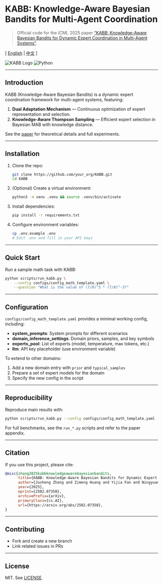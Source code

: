 
# KABB: Knowledge-Aware Bayesian Bandits for Multi-Agent Coordination

> Official code for the ICML 2025 paper [“KABB: Knowledge-Aware Bayesian Bandits for Dynamic Expert Coordination in Multi-Agent Systems”](https://arxiv.org/abs/2502.07350).

\[ [English](README.md) | [中文](README_zh.md) \]

![KABB Logo](https://img.shields.io/badge/ICML-2025-blue) ![Python](https://img.shields.io/badge/Python-3.9%2B-green)

---

## Introduction

KABB (Knowledge-Aware Bayesian Bandits) is a dynamic expert coordination framework for multi-agent systems, featuring:

1. **Dual Adaptation Mechanism** — Continuous optimization of expert representation and selection.
2. **Knowledge-Aware Thompson Sampling** — Efficient expert selection in Bayesian MAB with knowledge distance.

See the [paper](https://arxiv.org/abs/2502.07350) for theoretical details and full experiments.

---

## Installation

1. Clone the repo:
   ```bash
   git clone https://github.com/your_org/KABB.git
   cd KABB
   ```
2. (Optional) Create a virtual environment:
   ```bash
   python3 -m venv .venv && source .venv/bin/activate
   ```
3. Install dependencies:
   ```bash
   pip install -r requirements.txt
   ```
4. Configure environment variables:
   ```bash
   cp .env.example .env
   # Edit .env and fill in your API keys
   ```

---

## Quick Start

Run a sample math task with KABB:
```bash
python scripts/run_kabb.py \
    --config configs/config_math_template.yaml \
    --question "What is the value of (7/8)^3 * (7/8)^-3?"
```

---

## Configuration

`configs/config_math_template.yaml` provides a minimal working config, including:
- **system_prompts**: System prompts for different scenarios
- **domain_inference_settings**: Domain priors, samples, and key symbols
- **experts_pool**: List of experts (model, temperature, max tokens, etc.)
- **llm**: API key placeholder (use environment variable)

To extend to other domains:
1. Add a new domain entry with `prior` and `typical_samples`
2. Prepare a set of expert models for the domain
3. Specify the new config in the script

---

## Reproducibility

Reproduce main results with:
```bash
python scripts/run_kabb.py --config configs/config_math_template.yaml --question "..."
```
For full benchmarks, see the `run_*.py` scripts and refer to the paper appendix.

---

## Citation

If you use this project, please cite:
```bibtex
@misc{zhang2025kabbknowledgeawarebayesianbandits,
      title={KABB: Knowledge-Aware Bayesian Bandits for Dynamic Expert Coordination in Multi-Agent Systems}, 
      author={Jusheng Zhang and Zimeng Huang and Yijia Fan and Ningyuan Liu and Mingyan Li and Zhuojie Yang and Jiawei Yao and Jian Wang and Keze Wang},
      year={2025},
      eprint={2502.07350},
      archivePrefix={arXiv},
      primaryClass={cs.AI},
      url={https://arxiv.org/abs/2502.07350}, 
}
```

---

## Contributing
- Fork and create a new branch
- Link related issues in PRs

---

## License

MIT. See [LICENSE](LICENSE).

